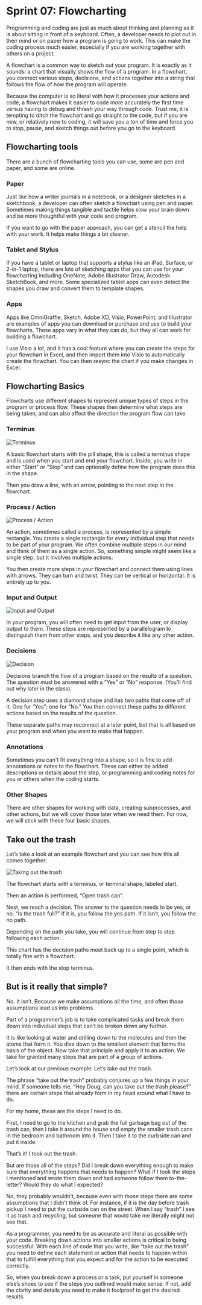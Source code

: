 # Sprint 07: Flowcharting

Programming and coding are just as much about thinking and planning as it is about sitting in front of a keyboard. Often, a developer needs to plot out in their mind or on paper how a program is going to work. This can make the coding process much easier, especially if you are working together with others on a project.

A flowchart is a common way to sketch out your program. It is exactly as it sounds: a chart that visually shows the flow of a program. In a flowchart, you connect various steps, decisions, and actions together into a string that follows the flow of how the program will operate.

Because the computer is so literal with how it processes your actions and code, a flowchart makes it easier to code more accurately the first time versus having to debug and thrash your way through code. Trust me, it is tempting to ditch the flowchart and go straight to the code, but if you are new, or relatively new to coding, it will save you a ton of time and force you to stop, pause, and sketch things out before you go to the keyboard.

## Flowcharting tools

There are a bunch of flowcharting tools you can use, some are pen and paper, and some are online.

### Paper

Just like how a writer journals in a notebook, or a designer sketches in a sketchbook, a developer can often sketch a flowchart using pen and paper. Sometimes making things tangible and tactile helps slow your brain down and be more thoughtful with your code and program.

If you want to go with the paper approach, you can get a stencil the help with your work. It helps make things a bit cleaner.

### Tablet and Stylus

If you have a tablet or laptop that supports a stylus like an iPad, Surface, or 2-in-1 laptop, there are lots of sketching apps that you can use for your flowcharting including OneNote, Adobe Illustrator Draw, Autodesk SketchBook, and more. Some specialized tablet apps can even detect the shapes you draw and convert them to template shapes.

### Apps

Apps like OmniGraffle, Sketch, Adobe XD, Visio, PowerPoint, and Illustrator are examples of apps you can download or purchase and use to build your flowcharts. These apps vary in what they can do, but they all can work for building a flowchart.

I use Visio a lot, and it has a cool feature where you can create the steps for your flowchart in Excel, and then import them into Visio to automatically create the flowchart. You can then resync the chart if you make changes in Excel.

## Flowcharting Basics

Flowcharts use different shapes to represent unique types of steps in the program or process flow. These shapes then determine what steps are being taken, and can also affect the direction the program flow can take

### Terminus

![Terminus](https://github.com/sfdesigner/FTWinnie/blob/master/diagrams/terminus.png)

A basic flowchart starts with the pill shape, this is called a terminus shape and is used when you start and end your flowchart. Inside, you write in either “Start” or “Stop” and can optionally define how the program does this in the shape.

Then you draw a line, with an arrow, pointing to the next step in the flowchart.

### Process / Action

![Process / Action](https://github.com/sfdesigner/FTWinnie/blob/master/diagrams/process.png)

An action, sometimes called a process, is represented by a simple rectangle. You create a single rectangle for every individual step that needs to be part of your program. We often combine multiple steps in our mind and think of them as a single action. So, something simple might seem like a single step, but it involves multiple actions.

You then create more steps in your flowchart and connect them using lines with arrows. They can turn and twist. They can be vertical or horizontal. It is entirely up to you.

### Input and Output

![Input and Output](https://github.com/sfdesigner/FTWinnie/blob/master/diagrams/io.png)

In your program, you will often need to get input from the user, or display output to them. These steps are represented by a parallelogram to distinguish them from other steps, and you describe it like any other action.

### Decisions

![Decision](https://github.com/sfdesigner/FTWinnie/blob/master/diagrams/decision.png)

Decisions branch the flow of a program based on the results of a question. The question must be answered with a “Yes” or “No” response. (You’ll find out why later in the class).

A decision step uses a diamond shape and has two paths that come off of it. One for “Yes”; one for “No.” You then connect these paths to different actions based on the results of the question.

These separate paths may reconnect at a later point, but that is all based on your program and when you want to make that happen.

### Annotations

Sometimes you can't fit everything into a shape, so it is fine to add annotations or notes to the flowchart. These can either be added descriptions or details about the step, or programming and coding notes for you or others when the coding starts.

### Other Shapes

There are other shapes for working with data, creating subprocesses, and other actions, but we will cover those later when we need them. For now, we will stick with these four basic shapes.

## Take out the trash

Let’s take a look at an example flowchart and you can see how this all comes together:

![Taking out the trash](https://github.com/sfdesigner/FTWinnie/blob/master/diagrams/flowchart.png)

The flowchart starts with a terminus, or terminal shape, labeled start.

Then an action is performed, “Open trash can”.

Next, we reach a decision. The answer to the question needs to be yes, or no. “Is the trash full?” If it is, you follow the yes path. If it isn’t, you follow the no path.

Depending on the path you take, you will continue from step to step following each action.

This chart has the decision paths meet back up to a single point, which is totally fine with a flowchart.

It then ends with the stop terminus.

## But is it really that simple?

No. It isn’t. Because we make assumptions all the time, and often those assumptions lead us into problems.

Part of a programmer’s job is to take complicated tasks and break them down into individual steps that can’t be broken down any further.

It is like looking at water and drilling down to the molecules and then the atoms that form it. You dive down to the smallest element that forms the basis of the object. Now take that principle and apply it to an action. We take for granted many steps that are part of a group of actions.

Let’s look at our previous example: Let’s take out the trash.

The phrase “take out the trash” probably conjures up a few things in your mind. If someone tells me, “Hey Doug, can you take out the trash please?” there are certain steps that already form in my head around what I have to do.

For my home, these are the steps I need to do.

First, I need to go to the kitchen and grab the full garbage bag out of the trash can, then I take it around the house and empty the smaller trash cans in the bedroom and bathroom into it. Then I take it to the curbside can and put it inside.

That’s it! I took out the trash.

But are those all of the steps? Did I break down everything enough to make sure that everything happens that needs to happen? What if I took the steps I mentioned and wrote them down and had someone follow them to-the-letter? Would they do what I expected?

No, they probably wouldn’t, because even with those steps there are some assumptions that I didn’t think of. For instance, if it is the day before trash pickup I need to put the curbside can on the street. When I say “trash” I see it as trash and recycling, but someone that would take me literally might not see that.

As a programmer, you need to be as accurate and literal as possible with your code. Breaking down actions into smaller actions is critical to being successful. With each line of code that you write, like “take out the trash” you need to define each statement or action that needs to happen within that to fulfill everything that you expect and for the action to be executed correctly.

So, when you break down a process or a task, put yourself in someone else’s shoes to see if the steps you outlined would make sense. If not, add the clarity and details you need to make it foolproof to get the desired results.